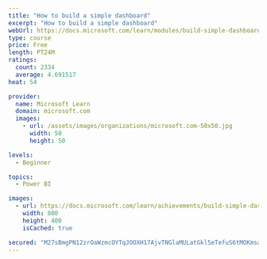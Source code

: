 ```yaml
---
title: "How to build a simple dashboard"
excerpt: "How to build a simple dashboard"
webUrl: https://docs.microsoft.com/learn/modules/build-simple-dashboard/
type: course
price: Free
length: PT24M
ratings:
  count: 2334
  average: 4.691517
heat: 54

provider:
  name: Microsoft Learn
  domain: microsoft.com
  images:
    - url: /assets/images/organizations/microsoft.com-50x50.jpg
      width: 50
      height: 50

levels:
  - Beginner

topics:
  - Power BI

images:
  - url: https://docs.microsoft.com/learn/achievements/build-simple-dashboard-social.png
    width: 800
    height: 400
    isCached: true

secured: "M27sBmgPN12zrOaWzmcOYTqJOOXH17AjvTNGlaMULatGkl5eTefuS6tMOKmsa8E69V8bpShFzzjdzYUe9ljNmso73VnSLvn872RHlbpdqIrvvMfcCzNX0oO8+28XsaxOshMKnQy43kvPZRBlgkGBFH9LJaykpcdV+tl2bQ9DE7nV1D69WQkMB7djcK2S3v6VFMOfIOqPWGL2wzCAXMZEkl88cfudgJJ2qY8D1wGCkkd/JIniHv10+fkA5ZucyHJSrbFatbEPXEhhF+J8Xa/8/2l++3xKQdHBSdEHQiq+Zzi6F50CZKmoa1kxPXcM7XdkhlRU3IXqNTBU0d1uVTkj7yFD+TeoQBqUFsO2JWYAhdkyPRLtsveq8Tne7q1exIMhI4VIMStB6HKiS1guYn6Oo1fFsvdJ5Y0L2PGfZNYJMGc=;eouQ1H2brXLPX+OoHcekVw=="
---
```


